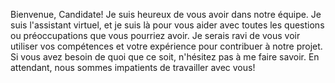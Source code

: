 Bienvenue, Candidate! Je suis heureux de vous avoir dans notre équipe. Je suis l'assistant virtuel, et je suis là pour vous aider avec toutes les questions ou préoccupations que vous pourriez avoir. Je serais ravi de vous voir utiliser vos compétences et votre expérience pour contribuer à notre projet. Si vous avez besoin de quoi que ce soit, n'hésitez pas à me faire savoir. En attendant, nous sommes impatients de travailler avec vous!